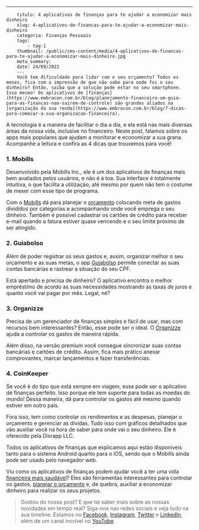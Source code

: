 ---
        titulo: 4 aplicativos de finanças para te ajudar a economizar mais dinheiro
        slug: 4-aplicativos-de-financas-para-te-ajudar-a-economizar-mais-dinheiro
        categoria: Finanças Pessoais
        tags:
            - tag-1
        thumbnail: /public/cms-content/media/4-aplicativos-de-financas-para-te-ajudar-a-economizar-mais-dinheiro.jpg
        meta_summary: 
        date: 24/09/2021
        ---
        Você tem dificuldade para lidar com o seu orçamento? Todos os meses, fica com a impressão de que não sabe para onde foi o seu dinheiro? Então, saiba que a solução pode estar no seu smartphone. Isso mesmo! Os aplicativos de [finanças](https://www.embracon.com.br/blog/planejamento-financeiro-um-guia-para-as-financas-nao-sairem-de-controle) são grandes aliados na [organização da sua renda](https://www.embracon.com.br/blog/7-dicas-para-comecar-a-sua-organizacao-financeira).

A tecnologia é a maneira de facilitar o dia a dia, e ela está nas mais diversas áreas da nossa vida, inclusive no financeiro. Neste post, falamos sobre os apps mais populares que ajudam a monitorar e economizar a sua grana. Acompanhe a leitura e confira as 4 dicas que trouxemos para você!

### 1. Mobills

Desenvolvido pela Mobills Inc., ele é um dos aplicativos de finanças mais bem avaliados pelos usuários, e não é à toa. Sua interface é totalmente intuitiva, o que facilita a utilização, até mesmo por quem não tem o costume de mexer com esse tipo de programa.

Com o [Mobills](https://www.mobills.com.br/) dá para planejar o [orçamento](https://www.embracon.com.br/blog/aprenda-como-montar-um-orcamento-familiar-em-5-passos) colocando meta de gastos divididos por categorias e acompanhando onde você emprega o seu dinheiro. Também é possível cadastrar os cartões de crédito para receber e-mail quando a fatura estiver quase vencendo e o seu limite próximo de ser atingido.

### 2. Guiabolso

Além de poder registrar os seus gastos e, assim, organizar melhor o seu orçamento e as suas metas, o app [Guiabolso](https://www.guiabolso.com.br/) permite conectar as suas contas bancárias e rastrear a situação do seu CPF.

Está apertado e precisa de dinheiro? O aplicativo encontra o melhor empréstimo de acordo as suas necessidades mostrando as taxas de juros e quanto você vai pagar por mês. Legal, né?

### 3. Organizze

Precisa de um gerenciador de finanças simples e fácil de usar, mas com recursos bem interessantes? Então, esse pode ser o ideal. O [Organizze](https://www.organizze.com.br/) ajuda a controlar os gastos de maneira rápida.

Além disso, na versão premium você consegue sincronizar suas contas bancárias e cartões de crédito. Assim, fica mais prático anexar comprovantes, marcar lançamentos e fazer transferências.

### 4. CoinKeeper

Se você é do tipo que está sempre em viagem, esse pode ser o aplicativo de finanças perfeito. Isso porque ele tem suporte para todas as moedas do mundo! Dessa maneira, dá para controlar os gastos até mesmo quando estiver em outro país.

Fora isso, tem como controlar os rendimentos e as despesas, planejar o orçamento e gerenciar as dívidas. Tudo isso com gráficos detalhados que vão auxiliar você na hora de saber para onde vai o seu dinheiro. Ele é oferecido pela Disrapp LLC.

Todos os aplicativos de finanças que explicamos aqui estão disponíveis tanto para o sistema Android quanto para o iOS, sendo que o Mobills ainda pode ser usado pelo navegador web.

Viu como os aplicativos de finanças podem ajudar você a ter uma vida [financeira mais saudável](https://www.embracon.com.br/blog/planeje-sua-vida-financeira-e-fique-sempre-no-azul)? Eles são ferramentas interessantes para controlar os gastos, [planejar o orçamento](https://www.embracon.com.br/blog/planejamento-financeiro-um-guia-para-as-financas-nao-sairem-de-controle) e, de quebra, auxiliar a economizar dinheiro para realizar os seus projetos.

> Gostou do nosso post? E que tal saber mais sobre as nossas novidades em tempo real? Siga-nos nas redes sociais e veja tudo na sua timeline. Estamos no [Facebook](https://www.facebook.com/embracon/), [Instagram](https://www.instagram.com/embraconoficial/), [Twitter](https://twitter.com/embracon) e [LinkedIn](https://www.linkedin.com/company/1018875/), além de um canal incrível no [YouTube](https://www.youtube.com/channel/UCL-Y0mv9zc73Iek48NLUBzQ).
        